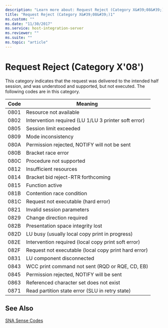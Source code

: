 ```yaml
---
description: "Learn more about: Request Reject (Category X&#39;08&#39;)"
title: "Request Reject (Category X&#39;08&#39;)1"
ms.custom: ""
ms.date: "11/30/2017"
ms.service: host-integration-server
ms.reviewer: ""
ms.suite: ""
ms.topic: "article"
---
```

# Request Reject (Category X&#39;08&#39;)
This category indicates that the request was delivered to the intended half session, and was understood and supported, but not executed. The following codes are in this category.  
  
|Code|Meaning|  
|----------|-------------|  
|0801|Resource not available|  
|0802|Intervention required (LU 1/LU 3 printer soft error)|  
|0805|Session limit exceeded|  
|0809|Mode inconsistency|  
|080A|Permission rejected, NOTIFY will not be sent|  
|080B|Bracket race error|  
|080C|Procedure not supported|  
|0812|Insufficient resources|  
|0814|Bracket bid reject-RTR forthcoming|  
|0815|Function active|  
|081B|Contention race condition|  
|081C|Request not executable (hard error)|  
|0821|Invalid session parameters|  
|0829|Change direction required|  
|082B|Presentation space integrity lost|  
|082D|LU busy (usually local copy print in progress)|  
|082E|Intervention required (local copy print soft error)|  
|082F|Request not executable (local copy print hard error)|  
|0831|LU component disconnected|  
|0843|WCC print command not sent (RQD or RQE, CD, EB)|  
|0845|Permission rejected, NOTIFY will be sent|  
|0863|Referenced character set does not exist|  
|0871|Read partition state error (SLU in retry state)|  
  
## See Also  
 [SNA Sense Codes](../core/sna-sense-codes1.md)
